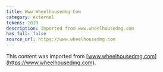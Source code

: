 ```yaml
---
title: Www Wheelhousedmg Com
category: external
tokens: 1019
description: Imported from www.wheelhousedmg.com
has_full: false
source_url: https://www.wheelhousedmg.com
---
```


This content was imported from [www.wheelhousedmg.com](https://www.wheelhousedmg.com).
